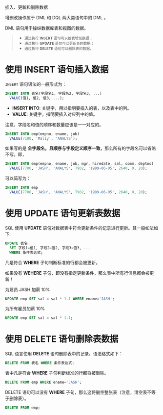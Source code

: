 <span class="title">插入、更新和删除数据</span>

增删改操作属于 DML 和 DQL 两大类语句中的 DML 。

DML 语句用于操纵数据库表和视图的数据。

  > - <small>通过执行 **INSERT** 语句可以给表增加数据；</small>
  > - <small>通过执行 **UPDATE** 语句可以更新表的数据；</small>
  > - <small>通过执行 **DELETE** 语句可以删除表的数据。</small>

# 使用 INSERT 语句插入数据

`INSERT` 语句语法的一般形式为：

```sql
INSERT INTO 表名(字段名1, 字段名2, 字段名3, ...)
  VALUE(值1, 值2, 值3, ...);
```

- **INSERT INTO**: 关键字，用以指明要插入的表，以及表中的列。
- **VALUE**: 关键字，指明要插入对应列中的值。

注意，字段名和值的顺序和数量应该是一一对应的。

```sql
INSERT INTO emp(empno, ename, job)
  VALUE(7100, 'Maliy', 'ANALYS');
```

如果写的是 **全字段名，且顺序与字段定义顺序一致**，那么所有的字段名可以省略不写。即，

```sql
INSERT INTO emp(empno, ename, job, mgr, hiredate, sal, comm, deptno)
  VALUE(7700, 'JASH', 'ANALYS', 7902, '1989-06-05', 2640, 0, 20);
```

可以简写为：

```sql
INSERT INTO emp 
  VALUE(7700, 'JASH', 'ANALYS', 7902, '1989-06-05', 2640, 0, 20);
```

# 使用 UPDATE 语句更新表数据

SQL 使用 **UPDATE** 语句对数据表中符合更新条件的记录进行更新。其一般如法如下:

```sql
UPDATE 表名
  SET 字段1=值1, 字段2=值2, 字段3=值3, ...
  WHERE 条件表达式;
```

凡是符合 **WHERE** 子句判断标准的行都会被更新。

如果没有 **WEHERE** 子句，即没有指定更新条件，那么表中所有行信息都会被更新！

为雇员 JASH 加薪 10%

```sql
UPDATE emp SET sal = sal * 1.1 WHERE ename='JASH';
```

为所有雇员加薪 10%

```sql
UPDATE emp SET sal = sal * 1.1;
```

# 使用 DELETE 语句删除表数据

SQL 语言使用 **DELETE** 语句删除表中的记录。语法格式如下：

```sql
DELETE FROM 表名 WHERE 条件表达式;
```

表中凡是符合 **WHERE** 子句判断标准的行都将被删除。

```sql
DELETE FROM emp WHERE ename='JASH';
```

DELETE 语句可以没有 **WHERE** 子句，那么这将删空整张表（注意，清空表不等于删除表）。

```sql
DELETE FROM emp;
```
